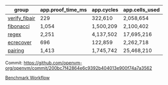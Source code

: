 | group | app.proof_time_ms | app.cycles | app.cells_used | leaf.proof_time_ms | leaf.cycles | leaf.cells_used |
| -- | -- | -- | -- | -- | -- | -- |
| [verify_fibair](https://github.com/openvm-org/openvm/blob/benchmark-results/benchmarks-pr/2168/verify_fibair-200bc7f42864e6c9392b404013e900f74a7a3562.md) | 229 |  322,610 |  2,058,654 |- | - | - |
| [fibonacci](https://github.com/openvm-org/openvm/blob/benchmark-results/benchmarks-pr/2168/fibonacci-200bc7f42864e6c9392b404013e900f74a7a3562.md) | 1,054 |  1,500,209 |  2,100,402 |- | - | - |
| [regex](https://github.com/openvm-org/openvm/blob/benchmark-results/benchmarks-pr/2168/regex-200bc7f42864e6c9392b404013e900f74a7a3562.md) | 2,251 |  4,137,502 |  17,695,216 |- | - | - |
| [ecrecover](https://github.com/openvm-org/openvm/blob/benchmark-results/benchmarks-pr/2168/ecrecover-200bc7f42864e6c9392b404013e900f74a7a3562.md) | 696 |  122,859 |  2,262,718 |- | - | - |
| [pairing](https://github.com/openvm-org/openvm/blob/benchmark-results/benchmarks-pr/2168/pairing-200bc7f42864e6c9392b404013e900f74a7a3562.md) | 1,413 |  1,745,742 |  25,468,210 |- | - | - |


Commit: https://github.com/openvm-org/openvm/commit/200bc7f42864e6c9392b404013e900f74a7a3562

[Benchmark Workflow](https://github.com/openvm-org/openvm/actions/runs/18598717372)
